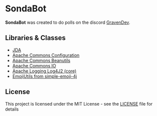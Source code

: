 # SondaBot

**SondaBot** was created to do polls on the discord [GravenDev](https://discordapp.com/invite/graven).

## Libraries & Classes

* [JDA](https://github.com/DV8FromTheWorld/JDA)
* [Apache Commons Configuration](https://github.com/apache/commons-configuration)
* [Apache Commons Beanutils](https://github.com/apache/commons-beanutils)
* [Apache Commons IO](https://github.com/apache/commons-io)
* [Apache Logging Log4J2 (core)](https://github.com/apache/logging-log4j2)
* [EmojiUtils from simple-emoji-4j](https://github.com/liheyuan/simple-emoji-4j/)


## License

This project is licensed under the MIT License - see the [LICENSE](LICENSE) file for details